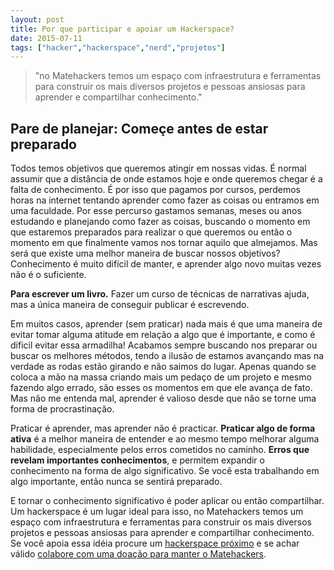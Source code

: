 ```yaml
---
layout: post
title: Por que participar e apoiar um Hackerspace?
date: 2015-07-11
tags: ["hacker","hackerspace","nerd","projetos"]
---
```


> "no Matehackers temos um espaço com infraestrutura e ferramentas para construir os mais diversos projetos e pessoas ansiosas para aprender e compartilhar conhecimento."

## **Pare de planejar: Começe antes de estar preparado**

Todos temos objetivos que queremos atingir em nossas vidas. É normal assumir que a distância de onde estamos hoje e onde queremos chegar é a falta de conhecimento. É por isso que pagamos por cursos, perdemos horas na internet tentando aprender como fazer as coisas ou entramos em uma faculdade. Por esse percurso gastamos semanas, meses ou anos estudando e planejando como fazer as coisas, buscando o momento em que estaremos preparados para realizar o que queremos ou então o momento em que finalmente vamos nos tornar aquilo que almejamos. Mas será que existe uma melhor maneira de buscar nossos objetivos? Conhecimento é muito difícil de manter, e aprender algo novo muitas vezes não é o suficiente.

<!--more-->

**Para escrever um livro.** Fazer um curso de técnicas de narrativas ajuda, mas a única maneira de conseguir publicar é escrevendo.

Em muitos casos, aprender (sem praticar) nada mais é que uma maneira de evitar tomar alguma atitude em relação a algo que é importante, e como é dificil evitar essa armadilha! Acabamos sempre buscando nos preparar ou buscar os melhores métodos, tendo a ilusão de estamos avançando mas na verdade as rodas estão girando e não saimos do lugar. Apenas quando se coloca a mão na massa criando mais um pedaço de um projeto e mesmo fazendo algo errado, são esses os momentos em que ele avança de fato. Mas não me entenda mal, aprender é valioso desde que não se torne uma forma de procrastinação.

Praticar é aprender, mas aprender não é practicar. **Praticar algo de forma ativa** é a melhor maneira de entender e ao mesmo tempo melhorar alguma habilidade, especialmente pelos erros cometidos no caminho. **Erros que revelam importantes conhecimentos**, e permitem expandir o conhecimento na forma de algo significativo.  Se você esta trabalhando em algo importante, então nunca se sentirá preparado.

E tornar o conhecimento significativo é poder aplicar ou então compartilhar. Um hackerspace é um lugar ideal para isso, no Matehackers temos um espaço com infraestrutura e ferramentas para construir os mais diversos projetos e pessoas ansiosas para aprender e compartilhar conhecimento. Se você apoia essa idéia procure um [hackerspace próximo](https://wiki.hackerspaces.org/List_of_Hackerspaces) e se achar válido [colabore com uma doação para manter o Matehackers](https://unlock.fund/pt-BR/matehackers).
